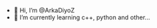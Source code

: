 - 👋 Hi, I’m @ArkaDiyoZ
- 🌱 I’m currently learning с++, python and other...


<!---
ArkaDiyoZ/ArkaDiyoZ is a ✨ special ✨ repository because its `README.md` (this file) appears on your GitHub profile.
You can click the Preview link to take a look at your changes.
--->
